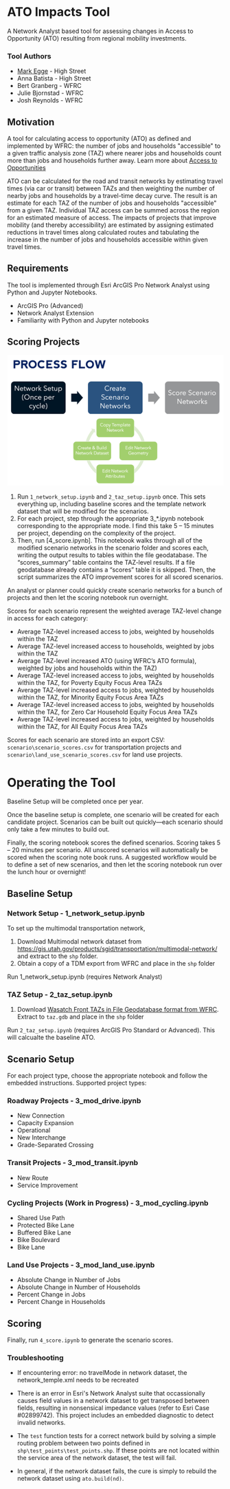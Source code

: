 # ATO Impacts Tool

A Network Analyst based tool for assessing changes in Access to Opportunity (ATO) resulting from regional mobility investments.

### Tool Authors

* [Mark Egge](mailto:egge@highstreetconsulting.com) - High Street
* Anna Batista - High Street
* Bert Granberg - WFRC
* Julie Bjornstad - WFRC
* Josh Reynolds - WFRC


## Motivation

A tool for calculating access to opportunity (ATO) as defined and implemented by WFRC: the number of jobs and households "accessible" to a given traffic analysis zone (TAZ) where nearer jobs and households count more than jobs and households further away. Learn more about [Access to Opportunities](https://wfrc.org/maps-data/access-to-opportunities/)

ATO can be calculated for the road and transit networks by estimating travel times (via car or transit) between TAZs and then weighting the number of nearby jobs and households by a travel-time decay curve. The result is an estimate for each TAZ of the number of jobs and households "accessible" from a given TAZ. Individual TAZ access can be summed across the region for an estimated measure of access. The impacts of projects that improve mobility (and thereby accessibility) are estimated by assigning estimated reductions in travel times along calculated routes and tabulating the increase in the number of jobs and households accessible within given travel times.

## Requirements

The tool is implemented through Esri ArcGIS Pro Network Analyst using Python and Jupyter Notebooks.

* ArcGIS Pro (Advanced)
* Network Analyst Extension
* Familiarity with Python and Jupyter notebooks

## Scoring Projects

![Process Flow](doc/process_flow.png)

1) Run `1_network_setup.ipynb` and `2_taz_setup.ipynb` once. This sets everything up, including baseline scores and the template network dataset that will be modified for the scenarios. 
2) For each project, step through the appropriate 3_*.ipynb notebook corresponding to the appropriate mode. I find this take 5 – 15 minutes per project, depending on the complexity of the project.
3) Then, run [4_score.ipynb]. This notebook walks through all of the modified scenario networks in the scenario folder and scores each, writing the output results to tables within the file geodatabase. The “scores_summary” table contains the TAZ-level results. If a file geodatabase already contains a “scores” table it is skipped. Then, the script summarizes the ATO improvement scores for all scored scenarios. 

An analyst or planner could quickly create scenario networks for a bunch of projects and then let the scoring notebook run overnight.

Scores for each scenario represent the weighted average TAZ-level change in access for each category:

* Average TAZ-level increased access to jobs, weighted by households within the TAZ
* Average TAZ-level increased access to households, weighted by jobs within the TAZ
* Average TAZ-level increased ATO (using WFRC’s ATO formula), weighted by jobs and households within the TAZ)
* Average TAZ-level increased access to jobs, weighted by households within the TAZ, for Poverty Equity Focus Area TAZs
* Average TAZ-level increased access to jobs, weighted by households within the TAZ, for Minority Equity Focus Area TAZs
* Average TAZ-level increased access to jobs, weighted by households within the TAZ, for Zero Car Household Equity Focus Area TAZs
* Average TAZ-level increased access to jobs, weighted by households within the TAZ, for All Equity Focus Area TAZs

Scores for each scenario are stored into an export CSV: `scenario\scenario_scores.csv` for transportation projects and `scenario\land_use_scenario_scores.csv` for land use projects. 



# Operating the Tool

Baseline Setup will be completed once per year. 

Once the baseline setup is complete, one scenario will be created for each candidate project. Scenarios can be built out quickly—each scenario should only take a few minutes to build out. 

Finally, the scoring notebook scores the defined scenarios. Scoring takes 5 – 20 minutes per scenario. All unscored scenarios will automatically be scored when the scoring note book runs. A suggested workflow would be to define a set of new scenarios, and then let the scoring notebook run over the lunch hour or overnight!

## Baseline Setup

### Network Setup - 1_network_setup.ipynb

To set up the multimodal transportation network, 
1. Download Multimodal network dataset from https://gis.utah.gov/products/sgid/transportation/multimodal-network/ and extract to the `shp` folder.
3. Obtain a copy of a TDM export from WFRC and place in the `shp` folder

Run 1_network_setup.ipynb (requires Network Analyst)

### TAZ Setup - 2_taz_setup.ipynb

1. Download [Wasatch Front TAZs in File Geodatabase format from WFRC](https://data.wfrc.org/datasets/wfrc::access-to-opportunities-work-related-taz-based/about). Extract to `taz.gdb` and place in the `shp` folder

Run `2_taz_setup.ipynb` (requires ArcGIS Pro Standard or Advanced). This will calcualte the baseline ATO.

## Scenario Setup

For each project type, choose the appropriate notebook and follow the embedded instructions. Supported project types:

### Roadway Projects - 3_mod_drive.ipynb

* New Connection
* Capacity Expansion
* Operational
* New Interchange
* Grade-Separated Crossing

### Transit Projects - 3_mod_transit.ipynb

* New Route
* Service Improvement

### Cycling Projects (Work in Progress) - 3_mod_cycling.ipynb

* Shared Use Path
* Protected Bike Lane
* Buffered Bike Lane
* Bike Boulevard
* Bike Lane

### Land Use Projects - 3_mod_land_use.ipynb

* Absolute Change in Number of Jobs
* Absolute Change in Number of Households
* Percent Change in Jobs
* Percent Change in Households

## Scoring

Finally, run `4_score.ipynb` to generate the scenario scores.

### Troubleshooting

- If encountering error: no travelMode in network dataset, the network_temple.xml needs to be recreated

- There is an error in Esri's Network Analyst suite that occassionally causes field values in a network dataset to get transposed between fields, resulting in nonsensical impedance values (refer to Esri Case #02899742). This project includes an embedded diagnostic to detect invalid networks.

- The `test` function tests for a correct network build by solving a simple routing problem between two points defined in `shp\test_points\test_points.shp`. If these points are not located within the service area of the network dataset, the test will fail.

- In general, if the network dataset fails, the cure is simply to rebuild the network dataset using `ato.build(nd)`.
